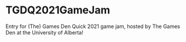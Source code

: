 # TGDQ2021GameJam
Entry for (The) Games Den Quick 2021 game jam, hosted by The Games Den at the University of Alberta!
